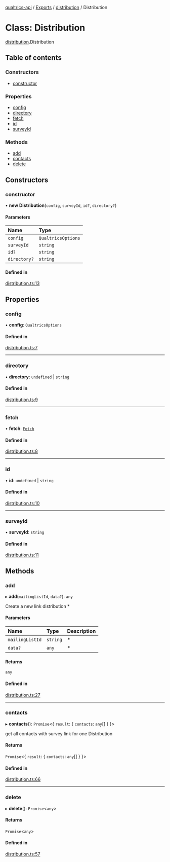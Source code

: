[qualtrics-api](../README.md) / [Exports](../modules.md) / [distribution](../modules/distribution.md) / Distribution

# Class: Distribution

[distribution](../modules/distribution.md).Distribution

## Table of contents

### Constructors

- [constructor](distribution.Distribution.md#constructor)

### Properties

- [config](distribution.Distribution.md#config)
- [directory](distribution.Distribution.md#directory)
- [fetch](distribution.Distribution.md#fetch)
- [id](distribution.Distribution.md#id)
- [surveyId](distribution.Distribution.md#surveyid)

### Methods

- [add](distribution.Distribution.md#add)
- [contacts](distribution.Distribution.md#contacts)
- [delete](distribution.Distribution.md#delete)

## Constructors

### constructor

• **new Distribution**(`config`, `surveyId`, `id?`, `directory?`)

#### Parameters

| Name | Type |
| :------ | :------ |
| `config` | `QualtricsOptions` |
| `surveyId` | `string` |
| `id?` | `string` |
| `directory?` | `string` |

#### Defined in

[distribution.ts:13](https://github.com/Miramac/node-qualtrics-api/blob/8bb8f77/lib/distribution.ts#L13)

## Properties

### config

• **config**: `QualtricsOptions`

#### Defined in

[distribution.ts:7](https://github.com/Miramac/node-qualtrics-api/blob/8bb8f77/lib/distribution.ts#L7)

___

### directory

• **directory**: `undefined` \| `string`

#### Defined in

[distribution.ts:9](https://github.com/Miramac/node-qualtrics-api/blob/8bb8f77/lib/distribution.ts#L9)

___

### fetch

• **fetch**: [`Fetch`](fetch.Fetch.md)

#### Defined in

[distribution.ts:8](https://github.com/Miramac/node-qualtrics-api/blob/8bb8f77/lib/distribution.ts#L8)

___

### id

• **id**: `undefined` \| `string`

#### Defined in

[distribution.ts:10](https://github.com/Miramac/node-qualtrics-api/blob/8bb8f77/lib/distribution.ts#L10)

___

### surveyId

• **surveyId**: `string`

#### Defined in

[distribution.ts:11](https://github.com/Miramac/node-qualtrics-api/blob/8bb8f77/lib/distribution.ts#L11)

## Methods

### add

▸ **add**(`mailingListId`, `data?`): `any`

Create a new link distribution
  *

#### Parameters

| Name | Type | Description |
| :------ | :------ | :------ |
| `mailingListId` | `string` | * |
| `data?` | `any` | * |

#### Returns

`any`

#### Defined in

[distribution.ts:27](https://github.com/Miramac/node-qualtrics-api/blob/8bb8f77/lib/distribution.ts#L27)

___

### contacts

▸ **contacts**(): `Promise`<{ `result`: { `contacts`: `any`[]  }  }\>

get all contacts with survey link for one Distribution

#### Returns

`Promise`<{ `result`: { `contacts`: `any`[]  }  }\>

#### Defined in

[distribution.ts:66](https://github.com/Miramac/node-qualtrics-api/blob/8bb8f77/lib/distribution.ts#L66)

___

### delete

▸ **delete**(): `Promise`<`any`\>

#### Returns

`Promise`<`any`\>

#### Defined in

[distribution.ts:57](https://github.com/Miramac/node-qualtrics-api/blob/8bb8f77/lib/distribution.ts#L57)
